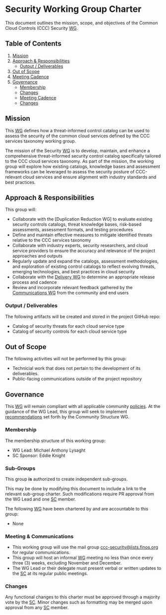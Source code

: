 # Security Working Group Charter

This document outlines the mission, scope, and objectives of the Common Cloud Controls (CCC) Security [WG].

## Table of Contents

1. [Mission](#mission)
2. [Approach & Responsibilities](#approach--responsibilities)
   - [Output / Deliverables](#output--deliverables)
3. [Out of Scope](#out-of-scope)
4. [Meeting Cadence](#meeting-cadence)
5. [Governance](#governance)
   - [Membership](#membership)
   - [Changes](#changes)
   - [Meeting Cadence](#meeting-cadence)
   - [Changes](#changes)

## Mission

This [WG] defines how a threat-informed control catalog can be used to assess the security of the common cloud services defined by the CCC services taxonomy working group.

The mission of the Security [WG] is to develop, maintain, and enhance a comprehensive threat-informed security control catalog specifically tailored to the CCC cloud services taxonomy. As part of the mission, the working group will explore how existing catalogs, knowledge bases and assessment frameworks can be leveraged to assess the security posture of CCC-relevant cloud services and ensure alignment with industry standards and best practices.

## Approach & Responsibilities

This group will:

- Collaborate with the [Duplication Reduction WG] to evaluate existing security controls catalogs, threat knowledge bases, risk-based assessments, assessment formats, and testing procedures
- Define and maintain effective measures to mitigate identified threats relative to the CCC services taxonomy
- Collaborate with industry experts, security researchers, and cloud service providers to ensure the accuracy and relevance of the project approaches and outputs
- Regularly update and expand the catalogs, assessment methodologies, and exploration of existing control catalogs to reflect evolving threats, emerging technologies, and best practices in cloud security
- Collaborate with the [Delivery WG] to determine an appropriate release process and cadence
- Review and incorporate relevant feedback gathered by the [Communications WG] from the community and end users
 
### Output / Deliverables

The following artifacts will be created and stored in the project GitHub repo:

- Catalog of security threats for each cloud service type 
- Catalog of security controls for each cloud service type

## Out of Scope

The following activities will not be performed by this group:

- Technicial work that does not pertain to the development of its deliverables.
- Public-facing communications outside of the project repository

## Governance

This [WG] will remain compliant with all applicable community [policies]. At the guidance of the WG Lead, this group will seek to implement [recommendations] set forth by the Community Structure WG.

### Membership

The membership structure of this working group:

- WG Lead: Michael Anthony Lysaght
- SC Sponsor: Eddie Knight

### Sub-Groups

This group **is** authorized to create independent sub-groups. 

This may be done by modifying this document to include a link to the relevant sub-group charter. Such modifications require PR approval from the WG Lead and one [SC] member.

The following [WG] have been chartered by and are accountable to this group:

- None

### Meeting & Communications

- This working group will use the mail group <ccc-security@lists.finos.org> for regular communications.
- This group will host an informal [WG] meeting no less than once every three (3) weeks, excluding November and December.
- The WG Lead or their delegate must present verbal or written updates to the [SC] at its regular public meetings.

### Changes

Any functional changes to this charter must be approved through a majority vote by the [SC]. Minor changes such as formatting may be merged upon approval from any [SC] member.

[WG]: <../../community-groups.md#working-groups>
[SC]: <../../community-groups.md#steering-committee>
[policies]: <../../community-policies/README.md>
[Communications WG]: <../communications/charter.md>
[Delivery WG]: <../delivery/charter.md>
[recommendations]: <../../community-recommendations/README.md>